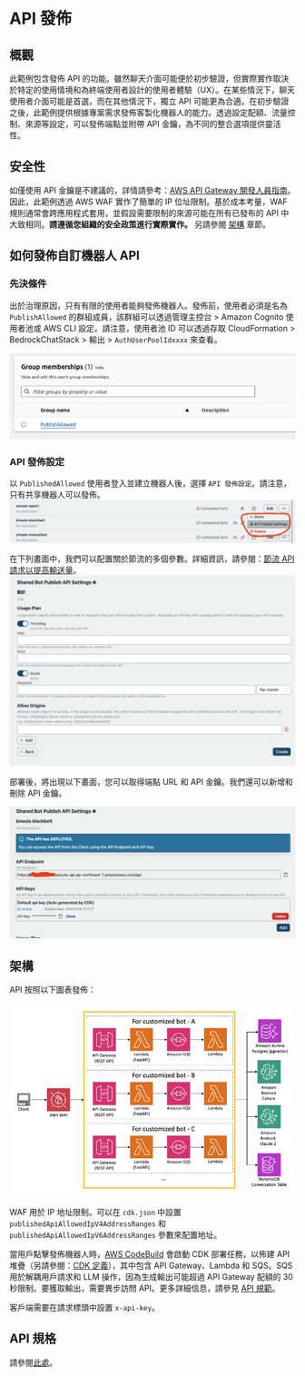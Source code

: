 # API 發佈

## 概觀

此範例包含發佈 API 的功能。雖然聊天介面可能便於初步驗證，但實際實作取決於特定的使用情境和為終端使用者設計的使用者體驗（UX）。在某些情況下，聊天使用者介面可能是首選，而在其他情況下，獨立 API 可能更為合適。在初步驗證之後，此範例提供根據專案需求發佈客製化機器人的能力。透過設定配額、流量控制、來源等設定，可以發佈端點並附帶 API 金鑰，為不同的整合選項提供靈活性。

## 安全性

如僅使用 API 金鑰是不建議的，詳情請參考：[AWS API Gateway 開發人員指南](https://docs.aws.amazon.com/apigateway/latest/developerguide/api-gateway-api-usage-plans.html)。因此，此範例透過 AWS WAF 實作了簡單的 IP 位址限制。基於成本考量，WAF 規則通常會跨應用程式套用，並假設需要限制的來源可能在所有已發布的 API 中大致相同。**請遵循您組織的安全政策進行實際實作。** 另請參閱 [架構](#architecture) 章節。

## 如何發佈自訂機器人 API

### 先決條件

出於治理原因，只有有限的使用者能夠發佈機器人。發佈前，使用者必須是名為 `PublishAllowed` 的群組成員，該群組可以透過管理主控台 > Amazon Cognito 使用者池或 AWS CLI 設定。請注意，使用者池 ID 可以透過存取 CloudFormation > BedrockChatStack > 輸出 > `AuthUserPoolIdxxxx` 來查看。

![](./imgs/group_membership_publish_allowed.png)

### API 發佈設定

以 `PublishedAllowed` 使用者登入並建立機器人後，選擇 `API 發佈設定`。請注意，只有共享機器人可以發佈。
![](./imgs/bot_api_publish_screenshot.png)

在下列畫面中，我們可以配置關於節流的多個參數。詳細資訊，請參閱：[節流 API 請求以提高輸送量](https://docs.aws.amazon.com/apigateway/latest/developerguide/api-gateway-request-throttling.html)。
![](./imgs/bot_api_publish_screenshot2.png)

部署後，將出現以下畫面，您可以取得端點 URL 和 API 金鑰。我們還可以新增和刪除 API 金鑰。

![](./imgs/bot_api_publish_screenshot3.png)

## 架構

API 按照以下圖表發佈：

![](./imgs/published_arch.png)

WAF 用於 IP 地址限制。可以在 `cdk.json` 中設置 `publishedApiAllowedIpV4AddressRanges` 和 `publishedApiAllowedIpV6AddressRanges` 參數來配置地址。

當用戶點擊發佈機器人時，[AWS CodeBuild](https://aws.amazon.com/codebuild/) 會啟動 CDK 部署任務，以佈建 API 堆疊（另請參閱：[CDK 定義](../cdk/lib/api-publishment-stack.ts)），其中包含 API Gateway、Lambda 和 SQS。SQS 用於解耦用戶請求和 LLM 操作，因為生成輸出可能超過 API Gateway 配額的 30 秒限制。要獲取輸出，需要異步訪問 API。更多詳細信息，請參見 [API 規範](#api-specification)。

客戶端需要在請求標頭中設置 `x-api-key`。

## API 規格

請參閱[此處](https://aws-samples.github.io/bedrock-chat)。